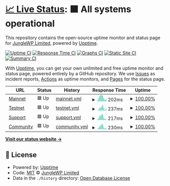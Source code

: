 # [📈 Live Status](https://status.junglewp.io): <!--live status--> **🟩 All systems operational**

This repository contains the open-source uptime monitor and status page for [JungleWP Limited](https://junglewp.com), powered by [Upptime](https://github.com/upptime/upptime).

[![Uptime CI](https://github.com/junglewp/status/workflows/Uptime%20CI/badge.svg)](https://github.com/junglewp/status/actions?query=workflow%3A%22Uptime+CI%22)
[![Response Time CI](https://github.com/junglewp/status/workflows/Response%20Time%20CI/badge.svg)](https://github.com/junglewp/status/actions?query=workflow%3A%22Response+Time+CI%22)
[![Graphs CI](https://github.com/junglewp/status/workflows/Graphs%20CI/badge.svg)](https://github.com/junglewp/status/actions?query=workflow%3A%22Graphs+CI%22)
[![Static Site CI](https://github.com/junglewp/status/workflows/Static%20Site%20CI/badge.svg)](https://github.com/junglewp/status/actions?query=workflow%3A%22Static+Site+CI%22)
[![Summary CI](https://github.com/junglewp/status/workflows/Summary%20CI/badge.svg)](https://github.com/junglewp/status/actions?query=workflow%3A%22Summary+CI%22)

With [Upptime](https://upptime.js.org), you can get your own unlimited and free uptime monitor and status page, powered entirely by a GitHub repository. We use [Issues](https://github.com/junglewp/status/issues) as incident reports, [Actions](https://github.com/junglewp/status/actions) as uptime monitors, and [Pages](https://status.junglewp.io) for the status page.

<!--start: status pages-->
<!-- This summary is generated by Upptime (https://github.com/upptime/upptime) -->
<!-- Do not edit this manually, your changes will be overwritten -->
<!-- prettier-ignore -->
| URL | Status | History | Response Time | Uptime |
| --- | ------ | ------- | ------------- | ------ |
| <img alt="" src="https://icons.duckduckgo.com/ip3/www.junglewp.com.ico" height="13"> [Mainnet](https://www.junglewp.com) | 🟩 Up | [mainnet.yml](https://github.com/junglewp/status/commits/HEAD/history/mainnet.yml) | <details><summary><img alt="Response time graph" src="./graphs/mainnet/response-time-week.png" height="20"> 202ms</summary><br><a href="https://status.junglewp.io/history/mainnet"><img alt="Response time 263" src="https://img.shields.io/endpoint?url=https%3A%2F%2Fraw.githubusercontent.com%2Fjunglewp%2Fstatus%2FHEAD%2Fapi%2Fmainnet%2Fresponse-time.json"></a><br><a href="https://status.junglewp.io/history/mainnet"><img alt="24-hour response time 123" src="https://img.shields.io/endpoint?url=https%3A%2F%2Fraw.githubusercontent.com%2Fjunglewp%2Fstatus%2FHEAD%2Fapi%2Fmainnet%2Fresponse-time-day.json"></a><br><a href="https://status.junglewp.io/history/mainnet"><img alt="7-day response time 202" src="https://img.shields.io/endpoint?url=https%3A%2F%2Fraw.githubusercontent.com%2Fjunglewp%2Fstatus%2FHEAD%2Fapi%2Fmainnet%2Fresponse-time-week.json"></a><br><a href="https://status.junglewp.io/history/mainnet"><img alt="30-day response time 244" src="https://img.shields.io/endpoint?url=https%3A%2F%2Fraw.githubusercontent.com%2Fjunglewp%2Fstatus%2FHEAD%2Fapi%2Fmainnet%2Fresponse-time-month.json"></a><br><a href="https://status.junglewp.io/history/mainnet"><img alt="1-year response time 263" src="https://img.shields.io/endpoint?url=https%3A%2F%2Fraw.githubusercontent.com%2Fjunglewp%2Fstatus%2FHEAD%2Fapi%2Fmainnet%2Fresponse-time-year.json"></a></details> | <details><summary><a href="https://status.junglewp.io/history/mainnet">100.00%</a></summary><a href="https://status.junglewp.io/history/mainnet"><img alt="All-time uptime 100.00%" src="https://img.shields.io/endpoint?url=https%3A%2F%2Fraw.githubusercontent.com%2Fjunglewp%2Fstatus%2FHEAD%2Fapi%2Fmainnet%2Fuptime.json"></a><br><a href="https://status.junglewp.io/history/mainnet"><img alt="24-hour uptime 100.00%" src="https://img.shields.io/endpoint?url=https%3A%2F%2Fraw.githubusercontent.com%2Fjunglewp%2Fstatus%2FHEAD%2Fapi%2Fmainnet%2Fuptime-day.json"></a><br><a href="https://status.junglewp.io/history/mainnet"><img alt="7-day uptime 100.00%" src="https://img.shields.io/endpoint?url=https%3A%2F%2Fraw.githubusercontent.com%2Fjunglewp%2Fstatus%2FHEAD%2Fapi%2Fmainnet%2Fuptime-week.json"></a><br><a href="https://status.junglewp.io/history/mainnet"><img alt="30-day uptime 100.00%" src="https://img.shields.io/endpoint?url=https%3A%2F%2Fraw.githubusercontent.com%2Fjunglewp%2Fstatus%2FHEAD%2Fapi%2Fmainnet%2Fuptime-month.json"></a><br><a href="https://status.junglewp.io/history/mainnet"><img alt="1-year uptime 100.00%" src="https://img.shields.io/endpoint?url=https%3A%2F%2Fraw.githubusercontent.com%2Fjunglewp%2Fstatus%2FHEAD%2Fapi%2Fmainnet%2Fuptime-year.json"></a></details>
| <img alt="" src="https://icons.duckduckgo.com/ip3/testnet.devops.junglewp.io.ico" height="13"> [Testnet](https://testnet.devops.junglewp.io) | 🟩 Up | [testnet.yml](https://github.com/junglewp/status/commits/HEAD/history/testnet.yml) | <details><summary><img alt="Response time graph" src="./graphs/testnet/response-time-week.png" height="20"> 237ms</summary><br><a href="https://status.junglewp.io/history/testnet"><img alt="Response time 282" src="https://img.shields.io/endpoint?url=https%3A%2F%2Fraw.githubusercontent.com%2Fjunglewp%2Fstatus%2FHEAD%2Fapi%2Ftestnet%2Fresponse-time.json"></a><br><a href="https://status.junglewp.io/history/testnet"><img alt="24-hour response time 174" src="https://img.shields.io/endpoint?url=https%3A%2F%2Fraw.githubusercontent.com%2Fjunglewp%2Fstatus%2FHEAD%2Fapi%2Ftestnet%2Fresponse-time-day.json"></a><br><a href="https://status.junglewp.io/history/testnet"><img alt="7-day response time 237" src="https://img.shields.io/endpoint?url=https%3A%2F%2Fraw.githubusercontent.com%2Fjunglewp%2Fstatus%2FHEAD%2Fapi%2Ftestnet%2Fresponse-time-week.json"></a><br><a href="https://status.junglewp.io/history/testnet"><img alt="30-day response time 255" src="https://img.shields.io/endpoint?url=https%3A%2F%2Fraw.githubusercontent.com%2Fjunglewp%2Fstatus%2FHEAD%2Fapi%2Ftestnet%2Fresponse-time-month.json"></a><br><a href="https://status.junglewp.io/history/testnet"><img alt="1-year response time 282" src="https://img.shields.io/endpoint?url=https%3A%2F%2Fraw.githubusercontent.com%2Fjunglewp%2Fstatus%2FHEAD%2Fapi%2Ftestnet%2Fresponse-time-year.json"></a></details> | <details><summary><a href="https://status.junglewp.io/history/testnet">100.00%</a></summary><a href="https://status.junglewp.io/history/testnet"><img alt="All-time uptime 99.95%" src="https://img.shields.io/endpoint?url=https%3A%2F%2Fraw.githubusercontent.com%2Fjunglewp%2Fstatus%2FHEAD%2Fapi%2Ftestnet%2Fuptime.json"></a><br><a href="https://status.junglewp.io/history/testnet"><img alt="24-hour uptime 100.00%" src="https://img.shields.io/endpoint?url=https%3A%2F%2Fraw.githubusercontent.com%2Fjunglewp%2Fstatus%2FHEAD%2Fapi%2Ftestnet%2Fuptime-day.json"></a><br><a href="https://status.junglewp.io/history/testnet"><img alt="7-day uptime 100.00%" src="https://img.shields.io/endpoint?url=https%3A%2F%2Fraw.githubusercontent.com%2Fjunglewp%2Fstatus%2FHEAD%2Fapi%2Ftestnet%2Fuptime-week.json"></a><br><a href="https://status.junglewp.io/history/testnet"><img alt="30-day uptime 100.00%" src="https://img.shields.io/endpoint?url=https%3A%2F%2Fraw.githubusercontent.com%2Fjunglewp%2Fstatus%2FHEAD%2Fapi%2Ftestnet%2Fuptime-month.json"></a><br><a href="https://status.junglewp.io/history/testnet"><img alt="1-year uptime 99.95%" src="https://img.shields.io/endpoint?url=https%3A%2F%2Fraw.githubusercontent.com%2Fjunglewp%2Fstatus%2FHEAD%2Fapi%2Ftestnet%2Fuptime-year.json"></a></details>
| <img alt="" src="https://icons.duckduckgo.com/ip3/docs.junglewp.com.ico" height="13"> [Support](https://docs.junglewp.com) | 🟩 Up | [support.yml](https://github.com/junglewp/status/commits/HEAD/history/support.yml) | <details><summary><img alt="Response time graph" src="./graphs/support/response-time-week.png" height="20"> 217ms</summary><br><a href="https://status.junglewp.io/history/support"><img alt="Response time 268" src="https://img.shields.io/endpoint?url=https%3A%2F%2Fraw.githubusercontent.com%2Fjunglewp%2Fstatus%2FHEAD%2Fapi%2Fsupport%2Fresponse-time.json"></a><br><a href="https://status.junglewp.io/history/support"><img alt="24-hour response time 210" src="https://img.shields.io/endpoint?url=https%3A%2F%2Fraw.githubusercontent.com%2Fjunglewp%2Fstatus%2FHEAD%2Fapi%2Fsupport%2Fresponse-time-day.json"></a><br><a href="https://status.junglewp.io/history/support"><img alt="7-day response time 217" src="https://img.shields.io/endpoint?url=https%3A%2F%2Fraw.githubusercontent.com%2Fjunglewp%2Fstatus%2FHEAD%2Fapi%2Fsupport%2Fresponse-time-week.json"></a><br><a href="https://status.junglewp.io/history/support"><img alt="30-day response time 246" src="https://img.shields.io/endpoint?url=https%3A%2F%2Fraw.githubusercontent.com%2Fjunglewp%2Fstatus%2FHEAD%2Fapi%2Fsupport%2Fresponse-time-month.json"></a><br><a href="https://status.junglewp.io/history/support"><img alt="1-year response time 268" src="https://img.shields.io/endpoint?url=https%3A%2F%2Fraw.githubusercontent.com%2Fjunglewp%2Fstatus%2FHEAD%2Fapi%2Fsupport%2Fresponse-time-year.json"></a></details> | <details><summary><a href="https://status.junglewp.io/history/support">100.00%</a></summary><a href="https://status.junglewp.io/history/support"><img alt="All-time uptime 100.00%" src="https://img.shields.io/endpoint?url=https%3A%2F%2Fraw.githubusercontent.com%2Fjunglewp%2Fstatus%2FHEAD%2Fapi%2Fsupport%2Fuptime.json"></a><br><a href="https://status.junglewp.io/history/support"><img alt="24-hour uptime 100.00%" src="https://img.shields.io/endpoint?url=https%3A%2F%2Fraw.githubusercontent.com%2Fjunglewp%2Fstatus%2FHEAD%2Fapi%2Fsupport%2Fuptime-day.json"></a><br><a href="https://status.junglewp.io/history/support"><img alt="7-day uptime 100.00%" src="https://img.shields.io/endpoint?url=https%3A%2F%2Fraw.githubusercontent.com%2Fjunglewp%2Fstatus%2FHEAD%2Fapi%2Fsupport%2Fuptime-week.json"></a><br><a href="https://status.junglewp.io/history/support"><img alt="30-day uptime 100.00%" src="https://img.shields.io/endpoint?url=https%3A%2F%2Fraw.githubusercontent.com%2Fjunglewp%2Fstatus%2FHEAD%2Fapi%2Fsupport%2Fuptime-month.json"></a><br><a href="https://status.junglewp.io/history/support"><img alt="1-year uptime 100.00%" src="https://img.shields.io/endpoint?url=https%3A%2F%2Fraw.githubusercontent.com%2Fjunglewp%2Fstatus%2FHEAD%2Fapi%2Fsupport%2Fuptime-year.json"></a></details>
| <img alt="" src="https://icons.duckduckgo.com/ip3/teams.junglewp.io.ico" height="13"> [Community](https://teams.junglewp.io) | 🟩 Up | [community.yml](https://github.com/junglewp/status/commits/HEAD/history/community.yml) | <details><summary><img alt="Response time graph" src="./graphs/community/response-time-week.png" height="20"> 230ms</summary><br><a href="https://status.junglewp.io/history/community"><img alt="Response time 318" src="https://img.shields.io/endpoint?url=https%3A%2F%2Fraw.githubusercontent.com%2Fjunglewp%2Fstatus%2FHEAD%2Fapi%2Fcommunity%2Fresponse-time.json"></a><br><a href="https://status.junglewp.io/history/community"><img alt="24-hour response time 77" src="https://img.shields.io/endpoint?url=https%3A%2F%2Fraw.githubusercontent.com%2Fjunglewp%2Fstatus%2FHEAD%2Fapi%2Fcommunity%2Fresponse-time-day.json"></a><br><a href="https://status.junglewp.io/history/community"><img alt="7-day response time 230" src="https://img.shields.io/endpoint?url=https%3A%2F%2Fraw.githubusercontent.com%2Fjunglewp%2Fstatus%2FHEAD%2Fapi%2Fcommunity%2Fresponse-time-week.json"></a><br><a href="https://status.junglewp.io/history/community"><img alt="30-day response time 252" src="https://img.shields.io/endpoint?url=https%3A%2F%2Fraw.githubusercontent.com%2Fjunglewp%2Fstatus%2FHEAD%2Fapi%2Fcommunity%2Fresponse-time-month.json"></a><br><a href="https://status.junglewp.io/history/community"><img alt="1-year response time 318" src="https://img.shields.io/endpoint?url=https%3A%2F%2Fraw.githubusercontent.com%2Fjunglewp%2Fstatus%2FHEAD%2Fapi%2Fcommunity%2Fresponse-time-year.json"></a></details> | <details><summary><a href="https://status.junglewp.io/history/community">100.00%</a></summary><a href="https://status.junglewp.io/history/community"><img alt="All-time uptime 100.00%" src="https://img.shields.io/endpoint?url=https%3A%2F%2Fraw.githubusercontent.com%2Fjunglewp%2Fstatus%2FHEAD%2Fapi%2Fcommunity%2Fuptime.json"></a><br><a href="https://status.junglewp.io/history/community"><img alt="24-hour uptime 100.00%" src="https://img.shields.io/endpoint?url=https%3A%2F%2Fraw.githubusercontent.com%2Fjunglewp%2Fstatus%2FHEAD%2Fapi%2Fcommunity%2Fuptime-day.json"></a><br><a href="https://status.junglewp.io/history/community"><img alt="7-day uptime 100.00%" src="https://img.shields.io/endpoint?url=https%3A%2F%2Fraw.githubusercontent.com%2Fjunglewp%2Fstatus%2FHEAD%2Fapi%2Fcommunity%2Fuptime-week.json"></a><br><a href="https://status.junglewp.io/history/community"><img alt="30-day uptime 100.00%" src="https://img.shields.io/endpoint?url=https%3A%2F%2Fraw.githubusercontent.com%2Fjunglewp%2Fstatus%2FHEAD%2Fapi%2Fcommunity%2Fuptime-month.json"></a><br><a href="https://status.junglewp.io/history/community"><img alt="1-year uptime 100.00%" src="https://img.shields.io/endpoint?url=https%3A%2F%2Fraw.githubusercontent.com%2Fjunglewp%2Fstatus%2FHEAD%2Fapi%2Fcommunity%2Fuptime-year.json"></a></details>

<!--end: status pages-->

[**Visit our status website →**](https://status.junglewp.io)

## 📄 License

- Powered by: [Upptime](https://github.com/upptime/upptime)
- Code: [MIT](./LICENSE) © [JungleWP Limited](https://junglewp.com)
- Data in the `./history` directory: [Open Database License](https://opendatacommons.org/licenses/odbl/1-0/)
